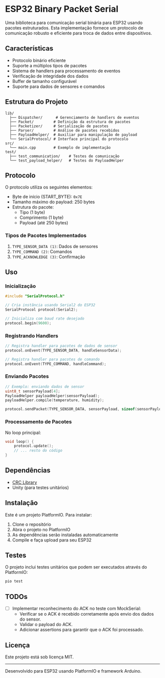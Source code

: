 # ESP32 Binary Packet Serial

Uma biblioteca para comunicação serial binária para ESP32 usando pacotes estruturados. Esta implementação fornece um protocolo de comunicação robusto e eficiente para troca de dados entre dispositivos.

## Características

- Protocolo binário eficiente
- Suporte a múltiplos tipos de pacotes
- Sistema de handlers para processamento de eventos
- Verificação de integridade dos dados
- Buffer de tamanho configurável
- Suporte para dados de sensores e comandos

## Estrutura do Projeto

```plaintext
lib/
  ├── Dispatcher/      # Gerenciamento de handlers de eventos
  ├── Packet/         # Definição da estrutura de pacotes
  ├── Packetizer/     # Serialização de pacotes
  ├── Parser/         # Análise de pacotes recebidos
  ├── PayloadHelper/  # Auxiliar para manipulação de payload
  └── SerialProtocol/ # Interface principal do protocolo
src/
  └── main.cpp        # Exemplo de implementação
test/
  ├── test_communication/    # Testes de comunicação
  └── test_payload_helper/   # Testes do PayloadHelper
```

## Protocolo

O protocolo utiliza os seguintes elementos:

- Byte de início (START_BYTE): `0x7E`
- Tamanho máximo do payload: 250 bytes
- Estrutura do pacote:
  - Tipo (1 byte)
  - Comprimento (1 byte)
  - Payload (até 250 bytes)

### Tipos de Pacotes Implementados

1. `TYPE_SENSOR_DATA (1)`: Dados de sensores
2. `TYPE_COMMAND (2)`: Comandos
3. `TYPE_ACKNOWLEDGE (3)`: Confirmação

## Uso

### Inicialização

```cpp
#include "SerialProtocol.h"

// Cria instância usando Serial2 do ESP32
SerialProtocol protocol(Serial2);

// Inicializa com baud rate desejado
protocol.begin(9600);
```

### Registrando Handlers

```cpp
// Registra handler para pacotes de dados de sensor
protocol.onEvent(TYPE_SENSOR_DATA, handleSensorData);

// Registra handler para pacotes de comando
protocol.onEvent(TYPE_COMMAND, handleCommand);
```

### Enviando Pacotes

```cpp
// Exemplo: enviando dados de sensor
uint8_t sensorPayload[4];
PayloadHelper payloadHelper(sensorPayload);
payloadHelper.compile(temperature, humidity);

protocol.sendPacket(TYPE_SENSOR_DATA, sensorPayload, sizeof(sensorPayload));
```

### Processamento de Pacotes

No loop principal:

```cpp
void loop() {
    protocol.update();
    // ... resto do código
}
```

## Dependências

- [CRC Library](https://github.com/RobTillaart/CRC.git)
- Unity (para testes unitários)

## Instalação

Este é um projeto PlatformIO. Para instalar:

1. Clone o repositório
2. Abra o projeto no PlatformIO
3. As dependências serão instaladas automaticamente
4. Compile e faça upload para seu ESP32

## Testes

O projeto inclui testes unitários que podem ser executados através do PlatformIO:

```bash
pio test
```

## TODOs

- [ ] Implementar reconhecimento do ACK no teste com MockSerial:
  - Verificar se o ACK é recebido corretamente após envio dos dados do sensor.
  - Validar o payload do ACK.
  - Adicionar assertions para garantir que o ACK foi processado.

## Licença

Este projeto está sob licença MIT.

---

Desenvolvido para ESP32 usando PlatformIO e framework Arduino.
